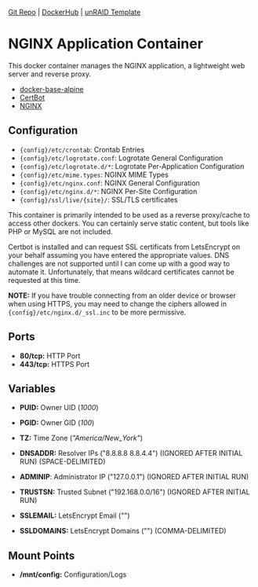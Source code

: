 [Git Repo](https://code.nephatrine.net/nephatrine/docker-nginx-ssl) |
[DockerHub](https://hub.docker.com/r/nephatrine/nginx-ssl/) |
[unRAID Template](https://github.com/nephatrine/unraid-docker-templates)

# NGINX Application Container

This docker container manages the NGINX application, a lightweight web server and reverse proxy.

- [docker-base-alpine](https://code.nephatrine.net/nephatrine/docker-base-alpine)
- [CertBot](https://certbot.eff.org/)
- [NGINX](https://www.nginx.com/)

## Configuration

- ``{config}/etc/crontab``: Crontab Entries
- ``{config}/etc/logrotate.conf``: Logrotate General Configuration
- ``{config}/etc/logrotate.d/*``: Logrotate Per-Application Configuration
- ``{config}/etc/mime.types``: NGINX MIME Types
- ``{config}/etc/nginx.conf``: NGINX General Configuration
- ``{config}/etc/nginx.d/*``: NGINX Per-Site Configuration
- ``{config}/ssl/live/{site}/``: SSL/TLS certificates

This container is primarily intended to be used as a reverse proxy/cache to access other dockers. You can certainly serve static content, but tools like PHP or MySQL are not included.

Certbot is installed and can request SSL certificats from LetsEncrypt on your behalf assuming you have entered the appropriate values. DNS challenges are not supported until I can come up with a good way to automate it. Unfortunately, that means wildcard certificates cannot be requested at this time.

**NOTE:** If you have trouble connecting from an older device or browser when using HTTPS, you may need to change the ciphers allowed in ``{config}/etc/nginx.d/_ssl.inc`` to be more permissive.

## Ports

- **80/tcp:** HTTP Port
- **443/tcp:** HTTPS Port

## Variables

- **PUID:** Owner UID (*1000*)
- **PGID:** Owner GID (*100*)
- **TZ:** Time Zone (*"America/New_York"*)

- **DNSADDR:** Resolver IPs ("8.8.8.8 8.8.4.4") (IGNORED AFTER INITIAL RUN) (SPACE-DELIMITED)

- **ADMINIP**: Administrator IP ("127.0.0.1") (IGNORED AFTER INITIAL RUN)
- **TRUSTSN:** Trusted Subnet ("192.168.0.0/16") (IGNORED AFTER INITIAL RUN)

- **SSLEMAIL:** LetsEncrypt Email ("")
- **SSLDOMAINS:** LetsEncrypt Domains ("") (COMMA-DELIMITED)

## Mount Points

- **/mnt/config:** Configuration/Logs
